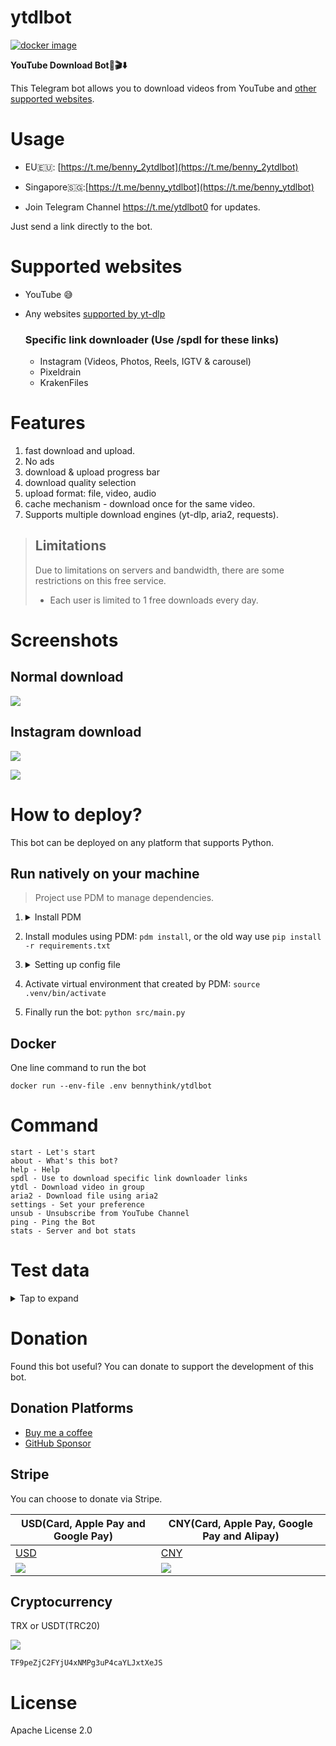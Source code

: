 # ytdlbot

[![docker image](https://github.com/tgbot-collection/ytdlbot/actions/workflows/builder.yaml/badge.svg)](https://github.com/tgbot-collection/ytdlbot/actions/workflows/builder.yaml)

**YouTube Download Bot🚀🎬⬇️**

This Telegram bot allows you to download videos from YouTube and [other supported websites](#supported-websites).

# Usage

* EU🇪🇺: [https://t.me/benny_2ytdlbot](https://t.me/benny_2ytdlbot)
* Singapore🇸🇬:[https://t.me/benny_ytdlbot](https://t.me/benny_ytdlbot)

* Join Telegram Channel https://t.me/ytdlbot0 for updates.

Just send a link directly to the bot.

# Supported websites

* YouTube 😅
* Any websites [supported by yt-dlp](https://github.com/yt-dlp/yt-dlp/blob/master/supportedsites.md)

  ### Specific link downloader (Use /spdl for these links)
    * Instagram (Videos, Photos, Reels, IGTV & carousel)
    * Pixeldrain
    * KrakenFiles

# Features

1. fast download and upload.
2. No ads
3. download & upload progress bar
4. download quality selection
5. upload format: file, video, audio
6. cache mechanism - download once for the same video.
7. Supports multiple download engines (yt-dlp, aria2, requests).

> ## Limitations
> Due to limitations on servers and bandwidth, there are some restrictions on this free service.
> * Each user is limited to 1 free downloads every day.

# Screenshots

## Normal download

![](assets/1.jpeg)

## Instagram download

![](assets/instagram.png)

![](assets/2.jpeg)

# How to deploy?

This bot can be deployed on any platform that supports Python.

## Run natively on your machine

> Project use PDM to manage dependencies.

1. <details>
    <summary>Install PDM</summary>
    You can install using pip: `pip install --user pdm`
    or for more ways: [Official Docs](https://pdm-project.org/en/latest/#installation)
  </details>

2. Install modules using PDM: `pdm install`, or the old way use `pip install -r requirements.txt`

3. <details>
    <summary>Setting up config file</summary>

    ```
    cp .env.example .env
    ```
    
    Fill the fields in `.env`. For more information, see the comments in the `.env.example` file.

    **- Required Fields**
    - `WORKERS`: Number of workers (default is 100)
    - `APP_ID`: Telegram app ID
    - `APP_HASH`: Telegram app hash
    - `BOT_TOKEN`: Your telegram bot token
    - `OWNER`: Owner ID (separate by `,`)
    - `AUTHORIZED_USER`: List of authorized users ids, (separate by `,`)
    - `DB_DSN`: Your database URL (mysql+pymysql://user:pass@mysql/dbname) or SQLite (sqlite:///db.sqlite)
    - `REDIS_HOST`: Redis host

    **- Optional Fields**
    - `ENABLE_FFMPEG`: Enable FFMPEG for video processing (True/False)
    - `AUDIO_FORMAT`: Desired audio format (e.g.:- mp3, wav)
    - `ENABLE_ARIA2`: Enable Aria2 for downloads (True/False)
    - `RCLONE_PATH`: Path to Rclone executable
    - `ENABLE_VIP`: Enable VIP features (True/False)
    - `PROVIDER_TOKEN`: Payment provider token from Stripe
    - `FREE_DOWNLOAD`: Free downloads allowed per user
    - `RATE_LIMIT`: Rate limit for requests
    - `TMPFILE_PATH`: Path for temporary/download files (ensure the directory exists and is writable)
    - `TG_NORMAL_MAX_SIZE`: Maximum size for Telegram uploads in MB
    - `CAPTION_URL_LENGTH_LIMIT`: Maximum URL length in captions
    - `POTOKEN`: Your PO Token.  [PO-Token-Guide](https://github.com/yt-dlp/yt-dlp/wiki/PO-Token-Guide)
    - `BROWSERS`: Browser to handle 'cookies from browser', i.e. firefox
  </details>

4. Activate virtual environment that created by PDM: `source .venv/bin/activate`

5. Finally run the bot: `python src/main.py`

## Docker

One line command to run the bot

```shell
docker run --env-file .env bennythink/ytdlbot
```

# Command

```
start - Let's start
about - What's this bot?
help - Help
spdl - Use to download specific link downloader links
ytdl - Download video in group
aria2 - Download file using aria2
settings - Set your preference
unsub - Unsubscribe from YouTube Channel
ping - Ping the Bot
stats - Server and bot stats
```

# Test data

<details><summary>Tap to expand</summary>

## Test video

https://www.youtube.com/watch?v=V3RtA-1b_2E

## Test Playlist

https://www.youtube.com/playlist?list=PL1Hdq7xjQCJxQnGc05gS4wzHWccvEJy0w

## Test twitter

https://twitter.com/nitori_sayaka/status/1526199729864200192
https://twitter.com/BennyThinks/status/1475836588542341124

## Test instagram

* single image: https://www.instagram.com/p/CXpxSyOrWCA/
* single video: https://www.instagram.com/p/Cah_7gnDVUW/
* reels: https://www.instagram.com/p/C0ozGsjtY0W/
* image carousel: https://www.instagram.com/p/C0ozPQ5o536/
* video and image carousel: https://www.instagram.com/p/C0ozhsVo-m8/

## Test Pixeldrain

https://pixeldrain.com/u/765ijw9i

## Test KrakenFiles

https://krakenfiles.com/view/oqmSTF0T5t/file.html

</details>

# Donation

Found this bot useful? You can donate to support the development of this bot.

## Donation Platforms

* [Buy me a coffee](https://www.buymeacoffee.com/bennythink)
* [GitHub Sponsor](https://github.com/sponsors/BennyThink)

## Stripe

You can choose to donate via Stripe.

| USD(Card, Apple Pay and Google Pay)              | CNY(Card, Apple Pay, Google Pay and Alipay)      |
|--------------------------------------------------|--------------------------------------------------|
| [USD](https://buy.stripe.com/cN203sdZB98RevC3cd) | [CNY](https://buy.stripe.com/dR67vU4p13Ox73a6oq) |
| ![](assets/USD.png)                              | ![](assets/CNY.png)                              |

## Cryptocurrency

TRX or USDT(TRC20)

![](assets/tron.png)

```
TF9peZjC2FYjU4xNMPg3uP4caYLJxtXeJS
```

# License

Apache License 2.0
